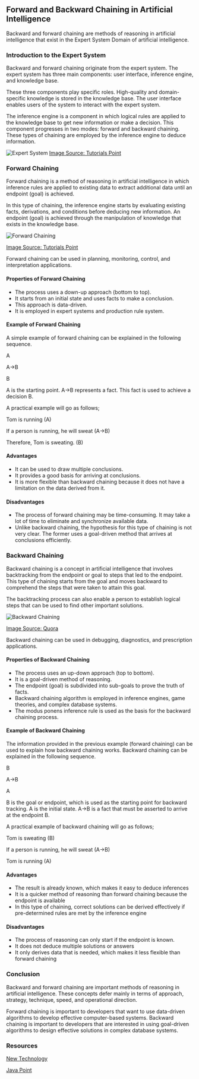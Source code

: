 ## Forward and Backward Chaining in Artificial Intelligence

Backward and forward chaining are methods of reasoning in artificial intelligence that exist in the Expert System Domain of artificial intelligence. 

### Introduction to the Expert System
Backward and forward chaining originate from the expert system. The expert system has three main components: user interface, inference engine, and knowledge base. 

These three components play specific roles. High-quality and domain-specific knowledge is stored in the knowledge base. The user interface enables users of the system to interact with the expert system.

The inference engine is a component in which logical rules are applied to the knowledge base to get new information or make a decision. This component progresses in two modes: forward and backward chaining. These types of chaining are employed by the inference engine to deduce information. 

![Expert System](/engineering-education/forward-and-backward-chaining-in-ai/expert-system.jpg)
[Image Source: Tutorials Point](https://www.tutorialspoint.com/artificial_intelligence/images/expert_system.jpg)

### Forward Chaining
Forward chaining is a method of reasoning in artificial intelligence in which inference rules are applied to existing data to extract additional data until an endpoint (goal) is achieved. 

In this type of chaining, the inference engine starts by evaluating existing facts, derivations, and conditions before deducing new information. An endpoint (goal) is achieved through the manipulation of knowledge that exists in the knowledge base. 

![Forward Chaining](/engineering-education/forward-and-backward-chaining-in-ai/forward-chaining.jpg)

[Image Source: Tutorials Point](https://www.tutorialspoint.com/artificial_intelligence/images/forward_chaining.jpg)

Forward chaining can be used in planning, monitoring, control, and interpretation applications.

#### Properties of Forward Chaining
* The process uses a down-up approach (bottom to top).
* It starts from an initial state and uses facts to make a conclusion.
* This approach is data-driven.
* It is employed in expert systems and production rule system.

#### Example of Forward Chaining
A simple example of forward chaining can be explained in the following sequence.

A

A->B

B

A is the starting point. A->B represents a fact. This fact is used to achieve a decision B. 

A practical example will go as follows;

Tom is running (A)

If a person is running, he will sweat (A->B)

Therefore, Tom is sweating. (B)

#### Advantages
* It can be used to draw multiple conclusions.
* It provides a good basis for arriving at conclusions.
* It is more flexible than backward chaining because it does not have a limitation on the data derived from it.

#### Disadvantages
* The process of forward chaining may be time-consuming. It may take a lot of time to eliminate and synchronize available data.
* Unlike backward chaining, the hypothesis for this type of chaining is not very clear. The former uses a goal-driven method that arrives at conclusions efficiently. 

### Backward Chaining
Backward chaining is a concept in artificial intelligence that involves backtracking from the endpoint or goal to steps that led to the endpoint. This type of chaining starts from the goal and moves backward to comprehend the steps that were taken to attain this goal. 

The backtracking process can also enable a person to establish logical steps that can be used to find other important solutions.

![Backward Chaining](/engineering-education/forward-and-backward-chaining-in-ai/backward-chaining.jpg)

[Image Source: Quora](https://qph.fs.quoracdn.net/main-qimg-72fa83318b4bf6238b5a0da493a56277)

Backward chaining can be used in debugging, diagnostics, and prescription applications.

#### Properties of Backward Chaining
* The process uses an up-down approach (top to bottom).
* It is a goal-driven method of reasoning.
* The endpoint (goal) is subdivided into sub-goals to prove the truth of facts.
* Backward chaining algorithm is employed in inference engines, game theories, and complex database systems.
* The modus ponens inference rule is used as the basis for the backward chaining process. 

#### Example of Backward Chaining
The information provided in the previous example (forward chaining) can be used to explain how backward chaining works. Backward chaining can be explained in the following sequence.

B

A->B

A

B is the goal or endpoint, which is used as the starting point for backward tracking. A is the initial state. A->B is a fact that must be asserted to arrive at the endpoint B. 

A practical example of backward chaining will go as follows;

Tom is sweating (B)

If a person is running, he will sweat (A->B)

Tom is running (A)

#### Advantages
* The result is already known, which makes it easy to deduce inferences
* It is a quicker method of reasoning than forward chaining because the endpoint is available
* In this type of chaining, correct solutions can be derived effectively if pre-determined rules are met by the inference engine

#### Disadvantages
* The process of reasoning can only start if the endpoint is known.
* It does not deduce multiple solutions or answers
* It only derives data that is needed, which makes it less flexible than forward chaining

### Conclusion
Backward and forward chaining are important methods of reasoning in artificial intelligence. These concepts defer mainly in terms of approach, strategy, technique, speed, and operational direction. 

Forward chaining is important to developers that want to use data-driven algorithms to develop effective computer-based systems. Backward chaining is important to developers that are interested in using goal-driven algorithms to design effective solutions in complex database systems.

### Resources

[New Technology](https://www.ntirawen.com/2018/09/forward-chaining-and-backward-chaining.html#:~:text=%20Forward%20chaining%20and%20backward%20chaining%20in%20AI,fired%20and%20its%20THEN%20%28action%29%20part...%20More%20)

[Java Point](https://www.javatpoint.com/forward-chaining-and-backward-chaining-in-ai#:~:text=A.%20Forward%20Chaining.%20Forward%20chaining%20is%20also%20known,extract%20more%20data%20until%20a%20goal%20is%20reached.)



